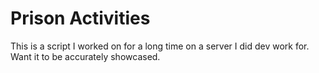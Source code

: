 # Prison Activities
This is a script I worked on for a long time on a server I did dev work for. Want it to be accurately showcased.
